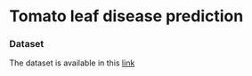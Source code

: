 # Tomato leaf disease prediction
### Dataset
The dataset is available in this [link](https://www.kaggle.com/datasets/kaustubhb999/tomatoleaf)
